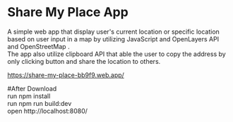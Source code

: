 # Share My Place App  
A simple web app that display user's current location or specific location based on user input in a map by utilizing JavaScript and OpenLayers API and OpenStreetMap .  
The app also utilize clipboard API that able the user to copy the address by only clicking button and share the location to others.  

https://share-my-place-bb9f9.web.app/   
  
#After Download  
run npm install  
run npm run build:dev  
open http://localhost:8080/      

